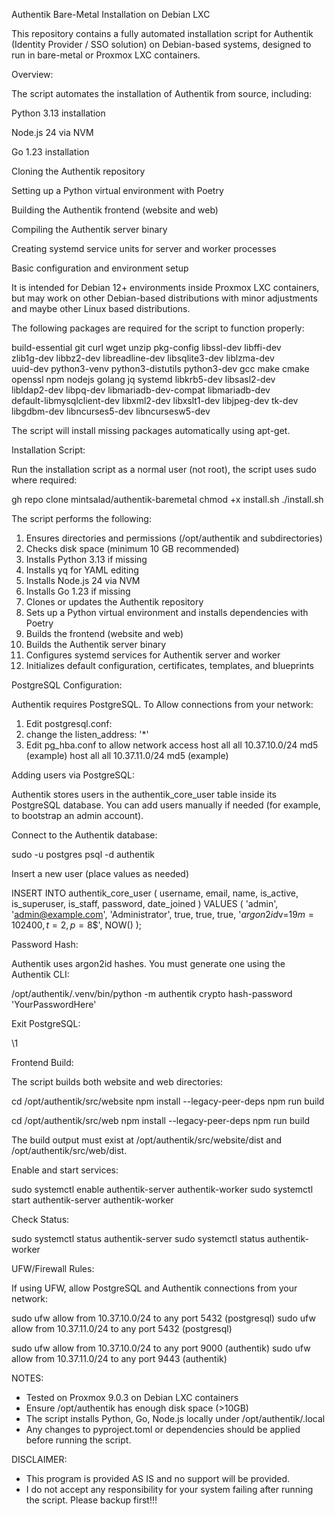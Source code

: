 Authentik Bare-Metal Installation on Debian LXC

This repository contains a fully automated installation script for Authentik (Identity Provider / SSO solution) 
on Debian-based systems, designed to run in bare-metal or Proxmox LXC containers.


Overview:


The script automates the installation of Authentik from source, including:

Python 3.13 installation

Node.js 24 via NVM

Go 1.23 installation

Cloning the Authentik repository

Setting up a Python virtual environment with Poetry

Building the Authentik frontend (website and web)

Compiling the Authentik server binary

Creating systemd service units for server and worker processes

Basic configuration and environment setup


It is intended for Debian 12+ environments inside Proxmox LXC containers, but may work on other Debian-based distributions with minor adjustments and maybe other Linux based distributions.

The following packages are required for the script to function properly:

build-essential git curl wget unzip pkg-config libssl-dev libffi-dev \
zlib1g-dev libbz2-dev libreadline-dev libsqlite3-dev liblzma-dev \
uuid-dev python3-venv python3-distutils python3-dev gcc make cmake \
openssl npm nodejs golang jq systemd libkrb5-dev libsasl2-dev \
libldap2-dev libpq-dev libmariadb-dev-compat libmariadb-dev \
default-libmysqlclient-dev libxml2-dev libxslt1-dev libjpeg-dev tk-dev \
libgdbm-dev libncurses5-dev libncursesw5-dev

The script will install missing packages automatically using apt-get.

Installation Script:

Run the installation script as a normal user (not root), the script uses sudo where required:

gh repo clone mintsalad/authentik-baremetal
chmod +x install.sh
./install.sh

The script performs the following:

1.  Ensures directories and permissions (/opt/authentik and subdirectories)
2.  Checks disk space (minimum 10 GB recommended)
3.  Installs Python 3.13 if missing
4.  Installs yq for YAML editing
5.  Installs Node.js 24 via NVM
6.  Installs Go 1.23 if missing
7.  Clones or updates the Authentik repository
8.  Sets up a Python virtual environment and installs dependencies with Poetry
9.  Builds the frontend (website and web)
10. Builds the Authentik server binary
11. Configures systemd services for Authentik server and worker
12. Initializes default configuration, certificates, templates, and blueprints

PostgreSQL Configuration:

Authentik requires PostgreSQL. To Allow connections from your network:

1. Edit postgresql.conf:
2. change the listen_address: '*'
3. Edit pg_hba.conf to allow network access
   host  all  all  10.37.10.0/24  md5  (example)
   host  all  all  10.37.11.0/24  md5 (example)

Adding users via PostgreSQL:

Authentik stores users in the authentik_core_user table inside its PostgreSQL database.
You can add users manually if needed (for example, to bootstrap an admin account).

Connect to the Authentik database:

sudo -u postgres psql -d authentik

Insert a new user (place values as needed)

INSERT INTO authentik_core_user (
    username, email, name, is_active, is_superuser, is_staff, password, date_joined
) VALUES (
    'admin',
    'admin@example.com',
    'Administrator',
    true,
    true,
    true,
    '$argon2id$v=19$m=102400,t=2,p=8$<salt>$<hash>',
    NOW()
);


Password Hash:

Authentik uses argon2id hashes. You must generate one using the Authentik CLI:

/opt/authentik/.venv/bin/python -m authentik crypto hash-password 'YourPasswordHere'

Exit PostgreSQL:

\1


Frontend Build:

The script builds both website and web directories:

cd /opt/authentik/src/website
npm install --legacy-peer-deps
npm run build

cd /opt/authentik/src/web
npm install --legacy-peer-deps
npm run build

The build output must exist at /opt/authentik/src/website/dist and /opt/authentik/src/web/dist.

Enable and start services:

sudo systemctl enable authentik-server authentik-worker
sudo systemctl start authentik-server authentik-worker

Check Status:

sudo systemctl status authentik-server
sudo systemctl status authentik-worker

UFW/Firewall Rules:

If using UFW, allow PostgreSQL and Authentik connections from your network:

sudo ufw allow from 10.37.10.0/24 to any port 5432 (postgresql)
sudo ufw allow from 10.37.11.0/24 to any port 5432 (postgresql)

sudo ufw allow from 10.37.10.0/24 to any port 9000 (authentik)
sudo ufw allow from 10.37.11.0/24 to any port 9443 (authentik)

NOTES:

- Tested on Proxmox 9.0.3 on Debian LXC containers
- Ensure /opt/authentik has enough disk space (>10GB)
- The script installs Python, Go, Node.js locally under /opt/authentik/.local
- Any changes to pyproject.toml or dependencies should be applied before running the script.

DISCLAIMER:
- This program is provided AS IS and no support will be provided.
- I do not accept any responsibility for your system failing after running the script. Please backup first!!!





